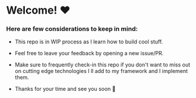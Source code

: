 # Welcome! :heart:

### Here are few considerations to keep in mind: 
 - This repo is in WIP process as I learn how to build cool stuff. 

 - Feel free to leave your feedback by opening a new issue/PR. 
 
 - Make sure to frequently check-in this repo if you don't want to miss out on cutting edge technologies I ll add to my framework and I    implement them.  
 
 - Thanks for your time and see you soon :wave: 
